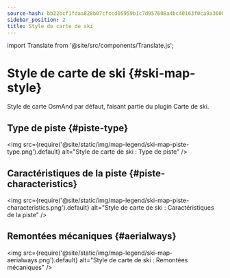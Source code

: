 ```yaml
---
source-hash: bb22bcf1fdaa828b07cfccd05959b1c7d957608a4bc40163f0ca9a3600f43560
sidebar_position: 2
title: Style de carte de ski
---
```


import Translate from '@site/src/components/Translate.js';

# Style de carte de ski {#ski-map-style}
Style de carte OsmAnd par défaut, faisant partie du plugin Carte de ski.
<Translate android="yes" id="ski_map_render_descr" />

## Type de piste {#piste-type}
<img src={require('@site/static/img/map-legend/ski-map-piste-type.png').default} alt="Style de carte de ski : Type de piste" />

## Caractéristiques de la piste {#piste-characteristics}
<img src={require('@site/static/img/map-legend/ski-map-piste-characteristics.png').default} alt="Style de carte de ski : Caractéristiques de la piste" />

## Remontées mécaniques {#aerialways}
<img src={require('@site/static/img/map-legend/ski-map-aerialways.png').default} alt="Style de carte de ski : Remontées mécaniques" />